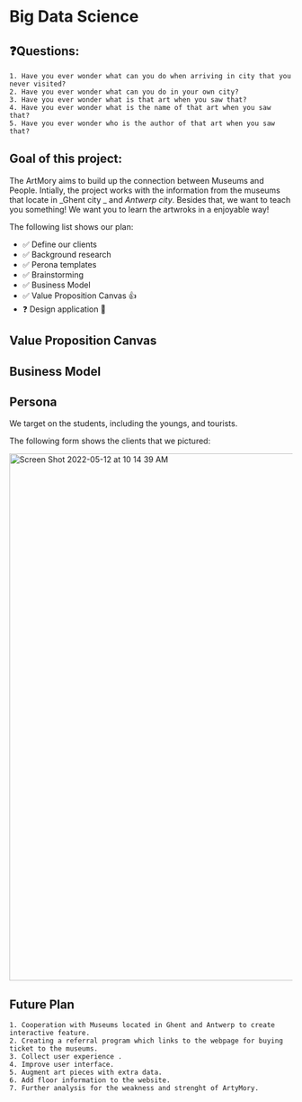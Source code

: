 # Big Data Science

## :question:Questions: 
```
1. Have you ever wonder what can you do when arriving in city that you never visited? 
2. Have you ever wonder what can you do in your own city? 
3. Have you ever wonder what is that art when you saw that? 
4. Have you ever wonder what is the name of that art when you saw that? 
5. Have you ever wonder who is the author of that art when you saw that? 
```

## Goal of this project:

The ArtMory aims to build up the connection between Museums and People. Intially, the project works with the information from the museums that locate in _Ghent city _ and _Antwerp city_. Besides that, we want to teach you something! We want you to learn the artwroks in a enjoyable way! 

The following list shows our plan:

- :white_check_mark: Define our clients
- :white_check_mark: Background research
- :white_check_mark: Perona templates
- :white_check_mark: Brainstorming 
- :white_check_mark: Business Model 
- :white_check_mark:  Value Proposition Canvas :+1:
- :question: Design application :tada:


## Value Proposition Canvas

## Business Model 

## Persona

We target on the students, including the youngs, and tourists. 

The following form shows the clients that we pictured:

<img width="936" alt="Screen Shot 2022-05-12 at 10 14 39 AM" src="https://user-images.githubusercontent.com/104195346/169716283-b55a2219-94d7-44d6-ab93-c3be7b099f12.png">


## Future Plan

```
1. Cooperation with Museums located in Ghent and Antwerp to create interactive feature. 
2. Creating a referral program which links to the webpage for buying ticket to the museums. 
3. Collect user experience .
4. Improve user interface.
5. Augment art pieces with extra data. 
6. Add floor information to the website. 
7. Further analysis for the weakness and strenght of ArtyMory. 
```



